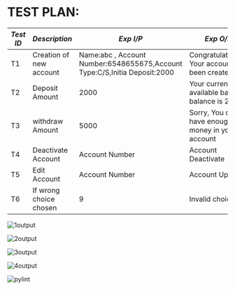 # TEST PLAN:

| *Test ID* | *Description*                                              | *Exp I/P* | *Exp O/P* |    
|-------------|--------------------------------------------------------------|------------|-------------|
|  T1       |Creation of new account| Name:abc , Account Number:6548655675,Account Type:C/S,Initia Deposit:2000 | Congratulations... Your account has been created.|
|  T2       |Deposit Amount|2000 |Your current available bank balance is 2000|
|  T3       |withdraw Amount|5000| Sorry, You dont have enough money in your account| 
|  T4       |Deactivate Account| Account Number |Account Deactivate|
|  T5       |Edit Account| Account Number |Account Updated|
|  T6       |If wrong choice chosen | 9 | Invalid choice |




![1output](https://user-images.githubusercontent.com/63446991/163699212-a9d2a5e6-889d-4000-978c-dafc8188b6ac.png)



![2output](https://user-images.githubusercontent.com/63446991/163699213-bfa3c3e9-02ae-49a1-9429-d236be5b8f60.png)



![3output](https://user-images.githubusercontent.com/63446991/163699218-29eb4db2-7c2a-43e2-a44b-90bd5767fa99.png)



![4output](https://user-images.githubusercontent.com/63446991/163699220-140b54cf-d093-44a1-a95e-c30a91505313.png)

![pylint](https://user-images.githubusercontent.com/63446991/163699823-a729b239-2e20-4a57-a3b5-241fd60dd4b9.png)




